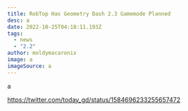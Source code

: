```yaml
---
title: RobTop Has Geometry Dash 2.3 Gamemode Planned
desc: a
date: 2022-10-25T04:18:11.193Z
tags:
  - news
  - "2.2"
author: moldymacaronix
image: a
imageSource: a
---
```

a

https://twitter.com/today_gd/status/1584696233255657472